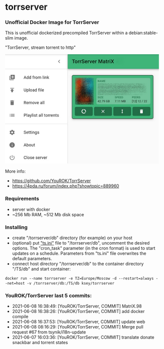 # torrserver
### Unofficial Docker Image for TorrServer

This is unofficial dockerized precompiled TorrServer within a debian:stable-slim image.

"TorrServer, stream torrent to http"

![TorrServer](https://raw.githubusercontent.com/MrKsey/torrserver/master/ts.jpg)

More info:
- https://github.com/YouROK/TorrServer
- https://4pda.ru/forum/index.php?showtopic=889960

### Requirements

* server with docker
* ~256 Mb RAM, ~512 Mb disk space 

### Installing

- сreate "/torrserver/db" directory (for example) on your host
- (optional) put ["ts.ini"](https://raw.githubusercontent.com/MrKsey/torrserver/master/ts.ini) file to "/torrserver/db", uncomment the desired options. The "cron_task" parameter (in the cron format) is used to start updates on a schedule. Parameters from "ts.ini" file overwrites the default parameters.
- connect host directory "/torrserver/db" to the container directory "/TS/db" and start container:
```
docker run --name torrserver -e TZ=Europe/Moscow -d --restart=always --net=host -v /torrserver/db:/TS/db ksey/torrserver
```










































### YouROK/TorrServer last 5 commits:
* 2021-06-08 16:38:49: [YouROK/TorrServer, COMMIT] MatriX.98
* 2021-06-08 16:38:26: [YouROK/TorrServer, COMMIT] add docker compile
* 2021-06-08 16:37:53: [YouROK/TorrServer, COMMIT] update web
* 2021-06-08 08:16:29: [YouROK/TorrServer, COMMIT] Merge pull request #67 from tsynik/i18n-update
* 2021-06-07 16:03:36: [YouROK/TorrServer, COMMIT] translate donate snackbar and torrent states
